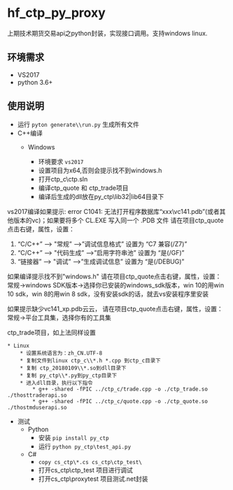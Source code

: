 # hf_ctp_py_proxy
上期技术期货交易api之python封装，实现接口调用。支持windows linux.

## 环境需求
* VS2017
* python 3.6+

## 使用说明
* 运行 `pyton generate\\run.py` 生成所有文件
* C++编译
    * Windows
	
        * 环境要求 `vs2017`
        * 设置项目为x64,否则会提示找不到windows.h
        * 打开ctp_c\\ctp.sln
        * 编译ctp_quote 和 ctp_trade项目
        * 编译后生成的dll放在<red>py_ctp\lib32|lib64</red>目录下
		
		
vs2017编译如果提示:
error C1041: 无法打开程序数据库“xxx\vc141.pdb”(或者其他版本的vc)；如果要将多个 CL.EXE 写入同一个 .PDB 文件
请在项目ctp_quote点击右键，属性，设置：
1. “C/C++” --> "常规” -->”调试信息格式” 设置为 “C7 兼容(/Z7)”
2. “C/C++” --> "代码生成” -->”启用字符串池” 设置为 “是(/GF)”
3. “链接器” --> "调试” -->”生成调试信息” 设置为 “是(/DEBUG)”

如果编译提示找不到"windows.h"
请在项目ctp_quote点击右键，属性，设置：
常规->windows SDK版本->选择你已安装的windows_sdk版本，win 10的用win 10 sdk，win 8的用win 8 sdk，没有安装sdk的话，就去vs安装程序里安装

如果提示缺少vc141_xp.pdb云云，
请在项目ctp_quote点击右键，属性，设置：
常规->平台工具集，选择你有的工具集

ctp_trade项目，如上法同样设置

    * Linux
        * 设置系统语言为：zh_CN.UTF-8
        * 复制文件到linux ctp_c\\*.h *.cpp 到ctp_c目录下
        * 复制 ctp_20180109\\*.so到dll目录下
        * 复制 py_ctp\\*.py到py_ctp目录下
        * 进入dll目录，执行以下指令
            * g++ -shared -fPIC ../ctp_c/trade.cpp -o ./ctp_trade.so ./thosttraderapi.so
            * g++ -shared -fPIC ../ctp_c/quote.cpp -o ./ctp_quote.so ./thostmduserapi.so
* 测试
    * Python
        * 安装 `pip install py_ctp`
        * 运行 `python py_ctp\test_api.py`
    * C#
        * `copy cs_ctp\*.cs cs_ctp\ctp_test\`
        * 打开cs_ctp\ctp_test 项目进行调试
        * 打开cs_ctp\proxytest 项目测试.net封装

